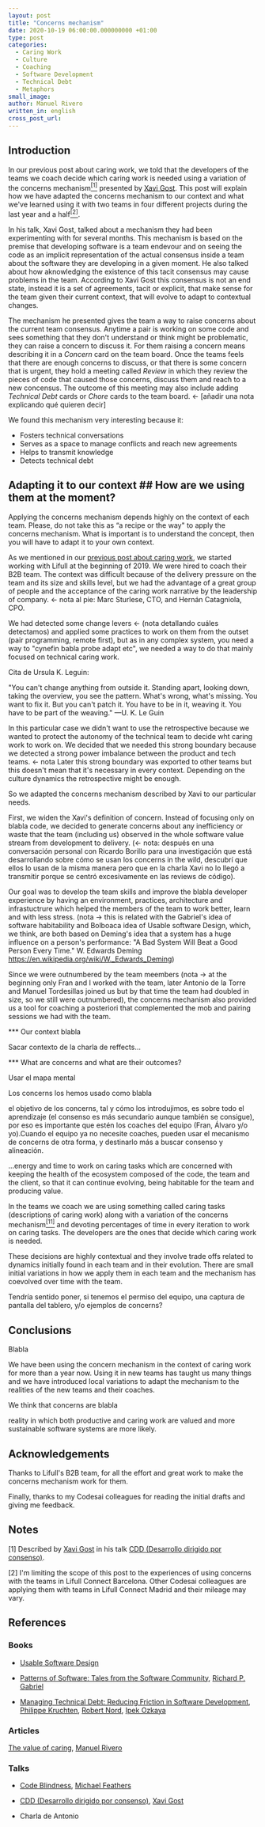 ```yaml
---
layout: post
title: "Concerns mechanism"
date: 2020-10-19 06:00:00.000000000 +01:00
type: post
categories:
  - Caring Work
  - Culture
  - Coaching
  - Software Development
  - Technical Debt
  - Metaphors
small_image: 
author: Manuel Rivero
written_in: english
cross_post_url: 
---
```


## Introduction

In our previous post about caring work, we told that the developers of the teams we coach decide which caring work is needed using a variation of the concerns mechanism<a href="#nota11"><sup>[1]</sup></a> presented by <a href="https://twitter.com/XaV1uzz">Xavi Gost</a>. This post will explain how we have adapted the concerns mechanism to our context and what we've learned using it with two teams in four different projects during the last year and a half<a href="#nota11"><sup>[2]</sup></a>.

In his talk, Xavi Gost, talked about a mechanism they had been experimenting with for several months. This mechanism is based on the premise that developing software is a team endevour and on seeing the code as an implicit representation of the actual consensus inside a team about the software they are developing in a given moment. He also talked about how aknowledging the existence of this tacit consensus may cause problems in the team. According to Xavi Gost this consensus is not an end state, instead it is a set of agreements, tacit or explicit, that make sense for the team given their current context, that will evolve to adapt to contextual changes.

The mechanism he presented gives the team a way to raise concerns about the current team consensus. Anytime a pair is working on some code and sees something that they don't understand or think might be problematic, they can raise a concern to discuss it. For them raising a concern means describing it in a *Concern* card on the team board. Once the teams feels that there are enough concerns to discuss, or that there is some concern that is urgent, they hold a meeting called *Review* in which they review the pieces of code that caused those concerns, discuss them and reach to a new concensus. The outcome of this meeting may also include adding *Technical Debt* cards or *Chore* cards to the team board. <- [añadir una nota explicando qué quieren decir]

We found this mechanism very interesting because it: 
- Fosters technical conversations
- Serves as a space to manage conflicts and reach new agreements 
- Helps to transmit knowledge 
- Detects technical debt

## Adapting it to our context ## How are we using them at the moment?

Applying the concerns mechanism depends highly on the context of each team. Please, do not take this as “a recipe or the way" to apply the concerns mechanism. What is important is to understand the concept, then you will have to adapt it to your own context.

As we mentioned in our [previous post about caring work](https://codesai.com/2020/06/caring), we started working with Lifull at the beginning of 2019. We were hired to coach their B2B team. The context was difficult because of the delivery pressure on the team and its size and skills level, but we had the advantage of a great group of people and the acceptance of the caring work narrative by the leadership of company. <- nota al pie: Marc Sturlese, CTO, and Hernán Catagniola, CPO.

We had detected some change levers <- (nota detallando cuáles detectamos) and applied some practices to work on them from the outset (pair programming, remote first), but as in any complex system, you need a way to "cynefin babla probe adapt etc", we needed a way to do that mainly focused on technical caring work. 

Cita de Ursula K. Leguin:

"You can't change anything from outside it. Standing apart, looking down, taking the overview, you see the pattern. What's wrong, what's missing. You want to fix it. But you can't patch it. You have to be in it, weaving it. You have to be part of the weaving."
—U. K. Le Guin

In this particular case we didn't want to use the retrospective because we wanted to protect the autonomy of the technical team to decide wht caring work to work on. We decided that we needed this strong boundary because we detected a strong power imbalance between the product and tech teams.  <- nota Later this strong boundary was exported to other teams but this doesn't mean that it's necessary in every context. Depending on the culture dynamics the retrospective might be enough.

So we adapted the concerns mechanism described by Xavi to our particular needs.

First, we widen the Xavi's definition of concern. Instead of focusing only on blabla code, we decided to generate concerns about any inefficiency or waste that the team (including us) observed in the whole software value stream from development to delivery. (<- nota: después en una conversación personal con Ricardo Borillo para una investigación que está desarrollando sobre cómo se usan los concerns in the wild, descubrí que ellos lo usan de la misma manera pero que en la charla Xavi no lo llegó a transmitir porque se centró excesivamente en las reviews de código).

Our goal was to develop the team skills and improve the blabla developer experience by having an environment, practices, architecture and infrastuctrure which helped the members of the team to work better, learn and with less stress. (nota -> this is related with the Gabriel's idea of software habitability and Bolboaca idea of Usable software Design, which, we think, are both based on Deming's idea that a system has a huge influence on a person's performance: "A Bad System Will Beat a Good Person Every Time." W. Edwards Deming https://en.wikipedia.org/wiki/W._Edwards_Deming)

Since we were outnumbered by the team meembers (nota -> at the beginning only Fran and I worked with the team, later Antonio de la Torre and Manuel Tordesillas joined us but by that time the team had doubled in size, so we still were outnumbered), the concerns mechanism also provided us a tool for coaching a posteriori that complemented the mob and pairing sessions we had with the team.


*** Our context blabla

Sacar contexto de la charla de reffects...


*** What are concerns and what are their outcomes?

Usar el mapa mental

Los concerns los hemos usado como blabla

el objetivo de los concerns, tal y cómo los introdujimos, es sobre todo el aprendizaje (el consenso es más secundario aunque también se consigue), por eso es importante que estén los coaches del equipo (Fran, Álvaro y/o yo).Cuando el equipo ya no necesite coaches, pueden usar el mecanismo de concerns de otra forma, y destinarlo más a buscar consenso y alineación.

...energy and time to work on caring tasks which are concerned with keeping the health of the ecosystem composed of the code, the team and the client, so that it can continue evolving, being habitable for the team and producing value.

In the teams we coach we are using something called caring tasks (descriptions of caring work) along with a variation of the concerns mechanism<a href="#nota11"><sup>[11]</sup></a> and devoting percentages of time in every iteration to work on caring tasks. The developers are the ones that decide which caring work is needed. 

These decisions are highly contextual and they involve trade offs related to dynamics initially found in each team and in their evolution. There are small initial variations in how we apply them in each team and the mechanism has coevolved over time with the team. 

Tendría sentido poner, si tenemos el permiso del equipo, una captura de pantalla del tablero, y/o ejemplos de concerns?

## Conclusions

Blabla

We have been using the concern mechanism in the context of caring work for more than a year now. Using it in new teams has taught us many things and we have introduced local variations to adapt the mechanism to the realities of the new teams and their coaches.

We think that concerns are blabla

 reality in which both productive and caring work are valued and more sustainable software systems are more likely.

## Acknowledgements

Thanks to Lifull's B2B team, for all the effort and great work to make the concerns mechanism work for them. 

Finally, thanks to my Codesai colleagues for reading the initial drafts and giving me feedback.

## Notes

<a name="nota1"></a> [1] Described by <a href="https://twitter.com/XaV1uzz">Xavi Gost</a> in his talk <a href="https://www.youtube.com/watch?v=pp8j1ggCaoM"> CDD (Desarrollo dirigido por consenso)</a>.

<a name="nota1"></a> [2] I'm limiting the scope of this post to the experiences of using concerns with the teams in Lifull Connect Barcelona. Other Codesai colleagues are applying them with teams in Lifull Connect Madrid and their mileage may vary.

## References

### Books

- [Usable Software Design](https://www.goodreads.com/en/book/show/31623180-usable-software-design)

- [Patterns of Software: Tales from the Software Community](https://www.dreamsongs.com/Files/PatternsOfSoftware.pdf), [Richard P. Gabriel](https://en.wikipedia.org/wiki/Richard_P._Gabriel)

- [Managing Technical Debt: Reducing Friction in Software Development](https://www.goodreads.com/book/show/42778944-managing-technical-debt), [Philippe Kruchten](https://en.wikipedia.org/wiki/Philippe_Kruchten), [Robert Nord](https://www.linkedin.com/in/robert-nord-3553548/), [Ipek Ozkaya](https://www.linkedin.com/in/ipekozkaya/) 

### Articles

[The value of caring](https://codesai.com/2020/06/caring), [Manuel Rivero](https://garajeando.blogspot.com/)

### Talks

- [Code Blindness](https://www.youtube.com/watch?v=B31QrNFyRyc), [Michael Feathers](https://twitter.com/mfeathers) 

- [CDD (Desarrollo dirigido por consenso)](https://www.youtube.com/watch?v=pp8j1ggCaoM), [Xavi Gost](https://twitter.com/XaV1uzz)

- Charla de Antonio


